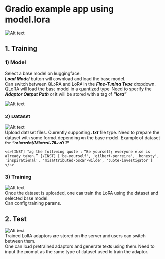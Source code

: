 # Gradio example app using model.lora
![Alt text](../imgs/0_interface.png?raw=True "Interface")
## 1. Training
### 1) Model
Select a base model on huggingface. \
***Load Model*** button will download and load the base model.\
Can switch between QLoRA and LoRA in the ***Fine-Tuning Type*** dropdown. QLoRA will load the base model in a quantized type.
Need to specify the ***Adaptor Output Path*** or it will be stored with a tag of ***"lora"*** 

![Alt text](../imgs/1_base_model.png?raw=True "Interface")

### 2) Dataset
![Alt text](../imgs/2_dataset.png?raw=True "Interface")\
Upload dataset files. Currently supporting ***.txt*** file type.
Need to prepare the dataset with some format depending on the base model.
Example of dataset for ***"mistralai/Mistral-7B-v0.1"***.
```text
<s>[INST] Tag the following quote : “Be yourself; everyone else is already taken.” [/INST] ['be-yourself', 'gilbert-perreira', 'honesty', 'inspirational', 'misattributed-oscar-wilde', 'quote-investigator']</s>
```

### 3) Training
![Alt text](../imgs/3_training.png?raw=True "Interface")\
Once the dataset is uploaded, one can train the LoRA using the dataset and selected base model.\
Can config training params.

## 2. Test
![Alt text](../imgs/4_test.png?raw=True "Interface")\
Trained LoRA adaptors are stored on the server and users can switch between them. \
One can load pretrained adaptors and generate texts using them. Need to input the prompt as the same type of dataset used to train the adaptor.